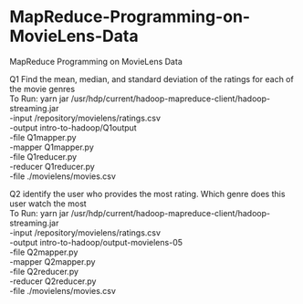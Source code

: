 # MapReduce-Programming-on-MovieLens-Data  
MapReduce Programming on MovieLens Data  

Q1 Find the mean, median, and standard deviation of the ratings for each of the movie genres  
To Run:
yarn jar /usr/hdp/current/hadoop-mapreduce-client/hadoop-streaming.jar \
-input /repository/movielens/ratings.csv \
-output intro-to-hadoop/Q1output \
-file Q1mapper.py \
-mapper Q1mapper.py \
-file Q1reducer.py \
-reducer Q1reducer.py \
-file ./movielens/movies.csv


Q2 identify the user who provides the most rating. Which genre does this user watch the most  
To Run:
yarn jar /usr/hdp/current/hadoop-mapreduce-client/hadoop-streaming.jar \
-input /repository/movielens/ratings.csv \
-output intro-to-hadoop/output-movielens-05 \
-file Q2mapper.py \
-mapper Q2mapper.py \
-file Q2reducer.py \
-reducer Q2reducer.py \
-file ./movielens/movies.csv
